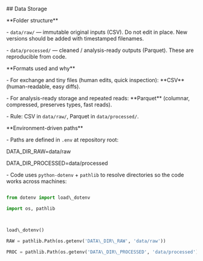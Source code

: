 \## Data Storage



\*\*Folder structure\*\*

\- `data/raw/` — immutable original inputs (CSV). Do not edit in place. New versions should be added with timestamped filenames.

\- `data/processed/` — cleaned / analysis-ready outputs (Parquet). These are reproducible from code.



\*\*Formats used and why\*\*

\- For exchange and tiny files (human edits, quick inspection): \*\*CSV\*\* (human-readable, easy diffs).

\- For analysis-ready storage and repeated reads: \*\*Parquet\*\* (columnar, compressed, preserves types, fast reads).

\- Rule: CSV in `data/raw/`, Parquet in `data/processed/`.



\*\*Environment-driven paths\*\*

\- Paths are defined in `.env` at repository root:



DATA\_DIR\_RAW=data/raw

DATA\_DIR\_PROCESSED=data/processed





\- Code uses `python-dotenv` + `pathlib` to resolve directories so the code works across machines:

```python

from dotenv import load\_dotenv

import os, pathlib



load\_dotenv()

RAW = pathlib.Path(os.getenv('DATA\_DIR\_RAW', 'data/raw'))

PROC = pathlib.Path(os.getenv('DATA\_DIR\_PROCESSED', 'data/processed'))




